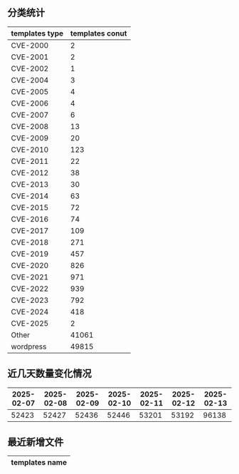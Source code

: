 ## 分类统计
| templates type | templates conut | 
| --- | --- |
| CVE-2000 | 2 |
| CVE-2001 | 2 |
| CVE-2002 | 1 |
| CVE-2004 | 3 |
| CVE-2005 | 4 |
| CVE-2006 | 4 |
| CVE-2007 | 6 |
| CVE-2008 | 13 |
| CVE-2009 | 20 |
| CVE-2010 | 123 |
| CVE-2011 | 22 |
| CVE-2012 | 38 |
| CVE-2013 | 30 |
| CVE-2014 | 63 |
| CVE-2015 | 72 |
| CVE-2016 | 74 |
| CVE-2017 | 109 |
| CVE-2018 | 271 |
| CVE-2019 | 457 |
| CVE-2020 | 826 |
| CVE-2021 | 971 |
| CVE-2022 | 939 |
| CVE-2023 | 792 |
| CVE-2024 | 418 |
| CVE-2025 | 2 |
| Other | 41061 |
| wordpress | 49815 |
## 近几天数量变化情况
|2025-02-07 | 2025-02-08 | 2025-02-09 | 2025-02-10 | 2025-02-11 | 2025-02-12 | 2025-02-13|
|--- | ------ | ------ | ------ | ------ | ------ | ---|
|52423 | 52427 | 52436 | 52446 | 53201 | 53192 | 96138|
## 最近新增文件
| templates name | 
| --- |
